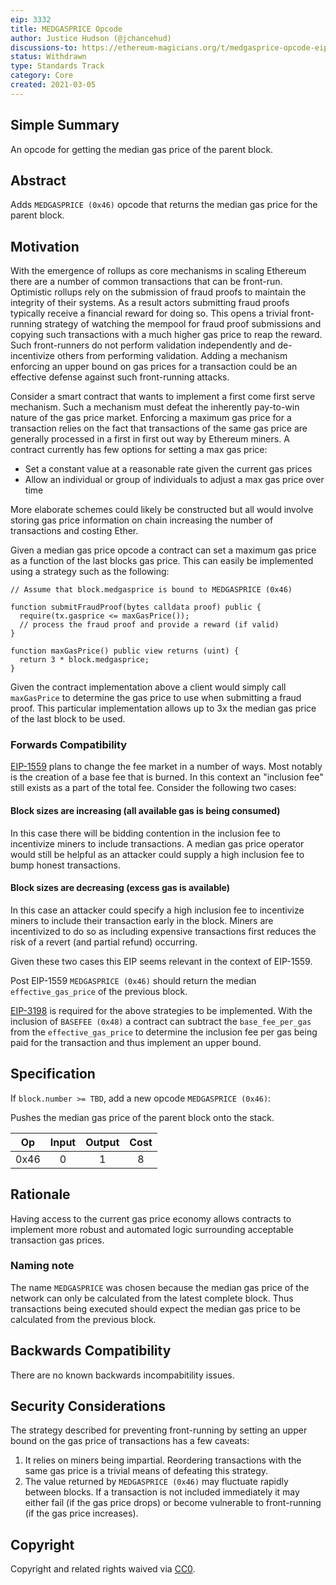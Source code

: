 ```yaml
---
eip: 3332
title: MEDGASPRICE Opcode
author: Justice Hudson (@jchancehud)
discussions-to: https://ethereum-magicians.org/t/medgasprice-opcode-eip/5480
status: Withdrawn
type: Standards Track
category: Core
created: 2021-03-05
---
```


## Simple Summary

An opcode for getting the median gas price of the parent block.

## Abstract

Adds `MEDGASPRICE (0x46)` opcode that returns the median gas price for the parent block.

## Motivation

With the emergence of rollups as core mechanisms in scaling Ethereum there are a number of common transactions that can be front-run. Optimistic rollups rely on the submission of fraud proofs to maintain the integrity of their systems. As a result actors submitting fraud proofs typically receive a financial reward for doing so. This opens a trivial front-running strategy of watching the mempool for fraud proof submissions and copying such transactions with a much higher gas price to reap the reward. Such front-runners do not perform validation independently and de-incentivize others from performing validation. Adding a mechanism enforcing an upper bound on gas prices for a transaction could be an effective defense against such front-running attacks.

Consider a smart contract that wants to implement a first come first serve mechanism. Such a mechanism must defeat the inherently pay-to-win nature of the gas price market. Enforcing a maximum gas price for a transaction relies on the fact that transactions of the same gas price are generally processed in a first in first out way by Ethereum miners. A contract currently has few options for setting a max gas price:

- Set a constant value at a reasonable rate given the current gas prices
- Allow an individual or group of individuals to adjust a max gas price over time

More elaborate schemes could likely be constructed but all would involve storing gas price information on chain increasing the number of transactions and costing Ether.

Given a median gas price opcode a contract can set a maximum gas price as a function of the last blocks gas price. This can easily be implemented using a strategy such as the following:

```
// Assume that block.medgasprice is bound to MEDGASPRICE (0x46)

function submitFraudProof(bytes calldata proof) public {
  require(tx.gasprice <= maxGasPrice());
  // process the fraud proof and provide a reward (if valid)
}

function maxGasPrice() public view returns (uint) {
  return 3 * block.medgasprice;
}
```

Given the contract implementation above a client would simply call `maxGasPrice` to determine the gas price to use when submitting a fraud proof. This particular implementation allows up to 3x the median gas price of the last block to be used.

### Forwards Compatibility

[EIP-1559](https://eips.ethereum.org/EIPS/eip-1559) plans to change the fee market in a number of ways. Most notably is the creation of a base fee that is burned. In this context an "inclusion fee" still exists as a part of the total fee. Consider the following two cases:

#### Block sizes are increasing (all available gas is being consumed)

In this case there will be bidding contention in the inclusion fee to incentivize miners to include transactions. A median gas price operator would still be helpful as an attacker could supply a high inclusion fee to bump honest transactions.

#### Block sizes are decreasing (excess gas is available)

In this case an attacker could specify a high inclusion fee to incentivize miners to include their transaction early in the block. Miners are incentivized to do so as including expensive transactions first reduces the risk of a revert (and partial refund) occurring.

Given these two cases this EIP seems relevant in the context of EIP-1559.

Post EIP-1559 `MEDGASPRICE (0x46)` should return the median `effective_gas_price` of the previous block.

[EIP-3198](https://eips.ethereum.org/EIPS/eip-3198) is required for the above strategies to be implemented. With the inclusion of `BASEFEE (0x48)` a contract can subtract the `base_fee_per_gas` from the `effective_gas_price` to determine the inclusion fee per gas being paid for the transaction and thus implement an upper bound.

## Specification

If `block.number >= TBD`, add a new opcode `MEDGASPRICE (0x46)`:

Pushes the median gas price of the parent block onto the stack.

|  Op  	| Input 	| Output 	| Cost 	|
|:----:	|:-----:	|:------:	|:----:	|
| 0x46 	|   0   	|    1   	|   8  	|

## Rationale

Having access to the current gas price economy allows contracts to implement more robust and automated logic surrounding acceptable transaction gas prices.

### Naming note

The name `MEDGASPRICE` was chosen because the median gas price of the network can only be calculated from the latest complete block. Thus transactions being executed should expect the median gas price to be calculated from the previous block.

## Backwards Compatibility

There are no known backwards incompabitility issues.

## Security Considerations

The strategy described for preventing front-running by setting an upper bound on the gas price of transactions has a few caveats:

1. It relies on miners being impartial. Reordering transactions with the same gas price is a trivial means of defeating this strategy.
2. The value returned by `MEDGASPRICE (0x46)` may fluctuate rapidly between blocks. If a transaction is not included immediately it may either fail (if the gas price drops) or become vulnerable to front-running (if the gas price increases).

## Copyright

Copyright and related rights waived via [CC0](../CC0).
